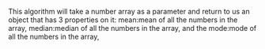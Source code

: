 This algorithm will take a number array as a parameter and return to us an object that has 3 properties on it:
mean:mean of all the numbers in the array,
median:median of all the numbers in the array, and the
mode:mode of all the numbers in the array,
